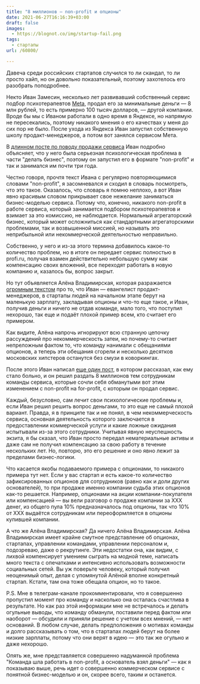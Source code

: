 ```yaml
---
title: "8 миллионов — non-profit и опционы"
date: 2021-06-27T16:16:39+03:00
draft: false
images:
  - https://blognot.co/img/startup-fail.png
tags:
  - стартапы
url: /60800/

---
```

Давеча среди российских стартапов случился то ли скандал, то ли просто хайп, но он довольно показательный, поэтому захотелось его разобрать поподробнее.

Некто Иван Замесин, несколько лет развивавший собственный сервис подбор психотерапевтов [Meta](https://bemeta.co/), продал его за минимальные деньги — 8 млн рублей, то есть примерно 100 тысяч долларов, — другой компании. Вроде бы мы с Иваном работали в одно время в Яндексе, но напрямую не пересекались, поэтому никакого мнения о его качествах у меня до сих пор не было. После ухода из Яндекса Иван запустил собственную школу продакт-менеджеров, а потом вот занялся сервисом Мета. 

В [длинном посте по поводу продажи сервиса](http://zamesin.me/why-i-leave-meta) Иван подробно объясняет, что у него была серьезная психологическая проблема в части "делать бизнес", поэтому он запустил его в формате "non-profit" и так и занимался им почти три года. 

Честно говоря, прочтя текст Ивана с регулярно повторяющимися словами "non-profit", я засомневался и сходил в словарь посмотреть, что это такое. Оказалось, что словарь я помню неплохо, а вот Иван явно красивым словом прикрывает свое нежелание заниматься бизнес-моделью сервиса. Потому что, конечно, никакого non-profit в работе сервиса, который занимается подбором психотерапевтов и взимает за это комиссию, не наблюдается. Нормальный агрегаторский бизнес, который может осложниться как стандартными агрегаторскими проблемами, так и возвышенной миссией, но называть это неприбыльной или некоммерческой деятельностью неправильно. 

Собственно, у него и из-за этого термина добавилось какое-то количество проблем, но в итоге он передает сервис полностью в profi.ru, получая взамен действительно небольшую сумму как компенсацию своих вложений, все переходят работать в новую компанию и, казалось бы, вопрос закрыт.

Но тут объявляется Алёна Владимирская, которая разражается [огромным текстом](https://www.facebook.com/alena.vladimirskaya/posts/10222208856103274) про то, что Иван — евангелист продакт-менеджеров, в стартапы людей на начальном этапе берут на маленькую зарплату, закладывая опционы и что-то еще такое, и Иван, получив деньги и ничего не отдав команде, мало того, что поступил нехорошо, так еще и подаёт плохой пример всем, кто считает его примером.

Как видите, Алёна напрочь игнорируют всю странную цепочку рассуждений про некоммерческость затеи, но почему-то считает непреложным фактом то, что команду нанимали с обещаниями опционов, а теперь эти обещания сгорели и несколько десятков московских хипстеров останутся без смузи в коворкингах.

После этого Иван написал [еще один пост](https://www.facebook.com/zamesin.ivan/posts/10158683930362499?__cft__[0]=AZWN0wQ4Z7ObEeQYKTKc7oVsV1dZ32sPe2ruOJLvUVE4dxG8yi0ViAmTW93cxdGZmoCT-h_UeTIT4EtiZft5Z65MHGw1u7U9Wy1gVSAdT-OhiZP762VNMSBtAab-2qQNK58&__tn__=%2CO%2CP-R), в котором рассказал, как ему стало больно, и он решил раздать 8 миллионов тем сотрудникам команды сервиса, которые сочли себя обманутыми вот этим изменением с non-profit на for-profit, с которым он продал сервис.

Каждый, безусловно, сам лечит свои психологические проблемы и, если Иван решил решить вопрос деньгами, то это еще не самый плохой вариант. Правда, я в принципе так и не понял, в чем некоммерческость сервиса, основная деятельность которого заключается в предоставлении коммерческой услуги и какие ложные ожидания испытывали из-за этого сотрудники. Учитывая явную неуспешность экзита, я бы сказал, что Иван просто передал нематериальные активы и даже сам не получил компенсацию за свою работу в течение нескольких лет. Но, повторю, это его решение и оно явно лежит за пределами бизнес-логики.

Что касается якобы подаваемого примера с опционами, то никакого примера тут нет. Если у вас стартап и есть какое-то количество зафиксированных опционов для сотрудников (равно как и доли других основателей), то при продаже именно компании судьба этих опционов как-то решается. Например, опционами на акции компании-покупателя или компенсацией — вы вели разговор о продаже компании за XXX денег, из общего пула 10% предназначалось под опционы, так что 10% от XXX выдаётся сотрудникам или переоформляется в опционы купившей компании.

А что же Алёна Владимирская? Да ничего Алёна Владимирская. Алёна Владимирская имеет крайне смутное представление об опционах, стартапах, управлении командами, управлении персоналом и, подозреваю, даже о рекрутинге. Эти недостатки она, как видим, с лихвой компенсирует умением сыграть на модной теме, написать много текста с опечатками и интенсивно использовать возможности социальных сетей. Вы уж поверьте человеку, который получил неоценимый опыт, делая с упомянутой Алёной вполне конкретный стартап. Кстати, там она тоже обещала опцион, но то такое.

P.S. Мне в телеграм-канале прокомментировали, что я совершенно пропустил момент про команду и насколько она осталась счастлива в результате. Но как раз этой информации мне не встречалось и делать огульные выводы, что команду обманули, поставили перед фактом или наоборот — обсудили и приняли решение с учетом всех мнений, — нет оснований. В любом случае, делать предположения о мотивах команды и долго рассказывать о том, что в стартапах людей берут на более низкие зарплаты, потому что они верят в идею — это так же огульно и даже нехорошо. 

Опять же, мне представляется совершенно надуманной проблема "Команда шла работать в non-profit, а основатель взял деньги" — как я показываю выше, речь идет о совершенно коммерческом сервисе с понятной бизнес-моделью и он, скорее всего, таким и останется.